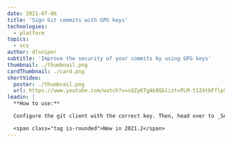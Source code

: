 ```yaml
---
date: 2021-07-06
title: 'Sign Git commits with GPG keys'
technologies:
  - platform
topics:
  - vcs
author: dlsniper
subtitle: 'Improve the security of your commits by using GPG keys'
thumbnail: ./thumbnail.png
cardThumbnail: ./card.png
shortVideo:
  poster: ./thumbnail.png
  url: https://www.youtube.com/watch?v=sQZyKTgAb8Q&list=PLM-t1Z4tbFflp57RnfgjXOdpOg6fLhs_q&index=11
leadin: |
  **How to use:**

  Configure the git client with the correct key. Then, head over to _Settings/Preferences | Version Control | Git_ and check the option **Configure GPG Key...** to turn on this feature.

  <span class="tag is-rounded">New in 2021.2</span>
---
```


